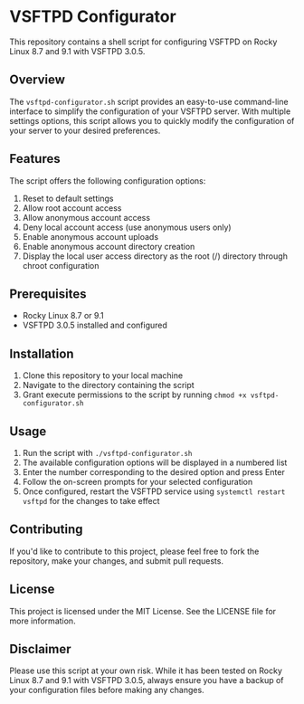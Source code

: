 # VSFTPD Configurator

This repository contains a shell script for configuring VSFTPD on Rocky Linux 8.7 and 9.1 with VSFTPD 3.0.5.

## Overview

The `vsftpd-configurator.sh` script provides an easy-to-use command-line interface to simplify the configuration of your VSFTPD server. With multiple settings options, this script allows you to quickly modify the configuration of your server to your desired preferences.

## Features

The script offers the following configuration options:

1. Reset to default settings
2. Allow root account access
3. Allow anonymous account access
4. Deny local account access (use anonymous users only)
5. Enable anonymous account uploads
6. Enable anonymous account directory creation
7. Display the local user access directory as the root (/) directory through chroot configuration

## Prerequisites

- Rocky Linux 8.7 or 9.1
- VSFTPD 3.0.5 installed and configured

## Installation

1. Clone this repository to your local machine
2. Navigate to the directory containing the script
3. Grant execute permissions to the script by running `chmod +x vsftpd-configurator.sh`

## Usage

1. Run the script with `./vsftpd-configurator.sh`
2. The available configuration options will be displayed in a numbered list
3. Enter the number corresponding to the desired option and press Enter
4. Follow the on-screen prompts for your selected configuration
5. Once configured, restart the VSFTPD service using `systemctl restart vsftpd` for the changes to take effect

## Contributing

If you'd like to contribute to this project, please feel free to fork the repository, make your changes, and submit pull requests.

## License

This project is licensed under the MIT License. See the LICENSE file for more information.

## Disclaimer

Please use this script at your own risk. While it has been tested on Rocky Linux 8.7 and 9.1 with VSFTPD 3.0.5, always ensure you have a backup of your configuration files before making any changes.
